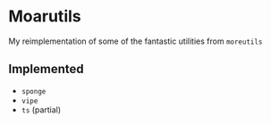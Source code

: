 # Moarutils

My reimplementation of some of the fantastic utilities from `moreutils`

## Implemented

* `sponge`
* `vipe`
* `ts` (partial)
